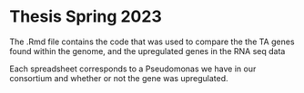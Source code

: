 # Thesis Spring 2023

The .Rmd file contains the code that was used to compare the the TA genes found within the genome, and the upregulated genes in the RNA seq data

Each spreadsheet corresponds to a Pseudomonas we have in our consortium and whether or not the gene was upregulated.
